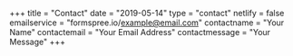 +++
title = "Contact"
date = "2019-05-14"
type = "contact"
netlify = false
emailservice = "formspree.io/example@email.com"
contactname = "Your Name"
contactemail = "Your Email Address"
contactmessage = "Your Message"
+++
